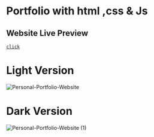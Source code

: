 # Portfolio with html ,css & Js

## Website Live Preview
[`click`](https://devman.imzuyel.com/)


# Light Version
![Personal-Portfolio-Website](https://user-images.githubusercontent.com/43112820/165054682-967f88d8-bb89-40a3-8c54-49c772855cff.png)

# Dark Version
![Personal-Portfolio-Website (1)](https://user-images.githubusercontent.com/43112820/165054747-3b71800b-13ca-42e4-a42f-0988f8a581e0.png)
